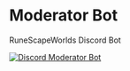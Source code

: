 # Moderator Bot
RuneScapeWorlds Discord Bot
</div>
<a href="https://discordbots.org/bot/427531315127255052" >
  <img src="https://discordbots.org/api/widget/427531315127255052.svg" alt="Discord Moderator Bot" />
</a>
